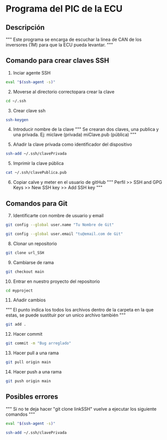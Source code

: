 # Programa del PIC de la ECU

## Descripción

"""
Este programa se encarga de escuchar la linea de CAN de los inversores (1M) para que la ECU pueda levantar.
"""

## Comando para crear claves SSH

1) Inciar agente SSH
``` bash
eval "$(ssh-agent -s)"
```

2) Moverse al directorio correctopara crear la clave
``` bash
cd ~/.ssh
```

3) Crear clave ssh
``` bash
ssh-keygen
```

4) Introducir nombre de la clave
"""
Se crearan dos claves, una publica y una privada.
Ej: 
miclave (privada)
miClave.pub (pública)
"""

4) Añadir la clave privada como identificador del dispositivo
``` bash
ssh-add ~/.ssh/clavePrivada
```

5) Imprimir la clave pública
``` bash
cat ~/.ssh/clavePublica.pub
```

6) Copiar calve y meter en el usuario de gitHub
"""
Perfil >> SSH and GPG Keys >> New SSH key >> Add SSH key
"""

## Comandos para Git

7) Identificarte con nombre de usuario y email

``` bash
git config --global user.name "Tu Nombre de Git"
```

``` bash
git config --global user.email "tu@email.com de Git"
```

8) Clonar un repositorio 
``` bash
git clone url_SSH
```

9) Cambiarse de rama
``` bash
git checkout main
```

10) Entrar en nuestro proyecto del repositorio
``` bash
cd myproject
```

11) Añadir cambios

"""
El punto indica los todos los archivos dentro de la carpeta en la que estas, se puede sustituir por un unico archivo también
"""
``` bash
git add .
```

12) Hacer commit
``` bash
git commit -m "Bug arreglado"
```

13) Hacer pull a una rama
``` bash
git pull origin main
```

14) Hacer push a una rama
``` bash
git push origin main
```

## Posibles errores

"""
Si no te deja hacer "git clone linkSSH" vuelve a ejecutar los siguiente comandos
"""

``` bash
eval "$(ssh-agent -s)"
```

``` bash
ssh-add ~/.ssh/clavePrivada
```
